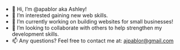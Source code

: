 - 👋 Hi, I’m @apablor aka Ashley!
- 👀 I’m interested gaining new web skills. 
- 🌱 I’m currently working on building websites for small businesses!
- 💞️ I’m looking to collaborate with others to help strengthen my development skills.  
- 📫 Any questions? Feel free to contact me at: ajpablor@gmail.com

